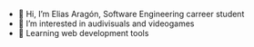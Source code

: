 - 👋 Hi, I’m Elias Aragón, Software Engineering carreer student
- 👀 I’m interested in audivisuals and videogames
- 🌱 Learning web development tools


<!---
EAragonS/EAragonS is a ✨ special ✨ repository because its `README.md` (this file) appears on your GitHub profile.
You can click the Preview link to take a look at your changes.
--->
